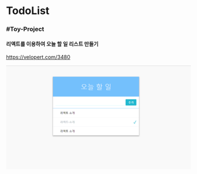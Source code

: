 # TodoList

### #Toy-Project
#### 리액트를 이용하여 오늘 할 일 리스트 만들기
https://velopert.com/3480

![todoapp](./todoapp.png)
